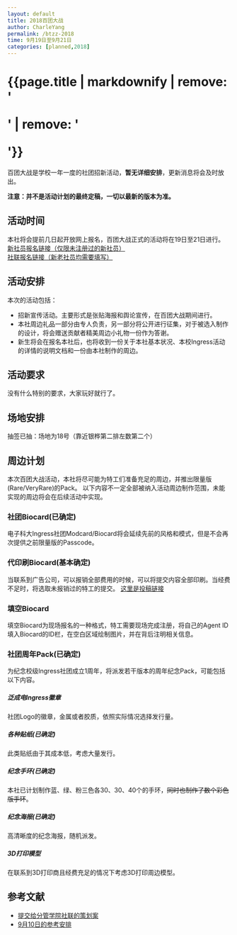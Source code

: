 ```yaml
---
layout: default
title: 2018百团大战
author: CharleYang
permalink: /btzz-2018
time: 9月19日至9月21日
categories: [planned,2018]
---
```


# {{page.title | markdownify | remove: '<p>' | remove: '</p>'}}
百团大战是学校一年一度的社团招新活动，**暂无详细安排**，更新消息将会及时放出。

**注意：并不是活动计划的最终定稿，一切以最新的版本为准。**

## 活动时间
本社将会提前几日起开放网上报名，百团大战正式的活动将在19日至21日进行。  
[新社员报名链接（仅限未注册过的新社员）](https://goo.gl/forms/FLky28KSHQCFtAdv1)  
[社联报名链接（新老社员均需要填写）](https://docs.qq.com/form/fill/DQkxSaURiRG95V1FI) 

## 活动安排
本次的活动包括：
- 招新宣传活动。主要形式是张贴海报和舆论宣传，在百团大战期间进行。
- 本社周边礼品一部分由专人负责，另一部分将公开进行征集，对于被选入制作的设计，将会赠送贡献者精美周边小礼物一份作为答谢。
- 新生将会在报名本社后，也将收到一份关于本社基本状况、本校Ingress活动的详情的说明文档和一份由本社制作的周边。

## 活动要求
没有什么特别的要求，大家玩好就行了。

## 场地安排
抽签已抽：场地为18号（靠近银桦第二排左数第二个）

## 周边计划
本次百团大战活动，本社将尽可能为特工们准备充足的周边，并推出限量版(Rare/VeryRare)的Pack。
以下内容不一定全部被纳入活动周边制作范围，未能实现的周边将会在后续活动中实现。

### 社团Biocard(已确定)
电子科大Ingress社团Modcard/Biocard将会延续先前的风格和模式，但是不会再次提供之前限量版的Passcode。

### 代印刷Biocard(基本确定)
当联系到广告公司，可以报销全部费用的时候，可以将提交内容全部印刷。当经费不足时，将选取未报销过的特工的提交。
[这里是投稿链接](https://goo.gl/forms/6x4akXODjF5hsrA83)

### 填空Biocard
填空Biocard为现场报名的一种格式，特工需要现场完成注册，将自己的Agent ID填入Biocard的ID栏，在空白区域绘制图片，并在背后注明相关信息。

### 社团周年Pack(已确定)
为纪念校级Ingress社团成立1周年，将派发若干版本的周年纪念Pack，可能包括以下内容。

##### 泛成电Ingress徽章
社团Logo的徽章，金属或者胶质，依照实际情况选择发行量。

##### 各种贴纸(已确定)
此类贴纸由于其成本低，考虑大量发行。

##### 纪念手环(已确定)
本社已计划制作蓝、绿、粉三色各30、30、40个的手环，~~同时也制作了数个彩色版手环~~。

##### 纪念海报(已确定)
高清晰度的纪念海报，随机派发。

##### 3D打印模型
在联系到3D打印商且经费充足的情况下考虑3D打印周边模型。

## 参考文献
- [提交给分管学院社联的策划案](https://github.com/UESTC-Ingress/Documents/blob/master/Formal-Proposal/2018-09-14-btzz.md)
- [9月10日的参考安排](https://github.com/UESTC-Ingress/Documents/blob/master/Informal-EventArrangement/2018-09-10-btzz-stuff.md)
